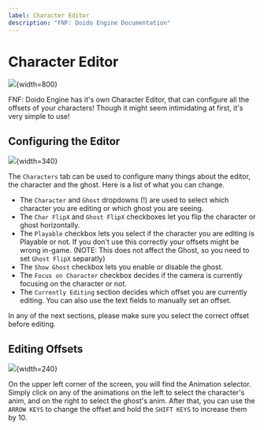 ```yaml
---
label: Character Editor
description: "FNF: Doido Engine Documentation"
---
```


# Character Editor

![](https://doidoteam.github.io/img/char_main.png){width=800}


FNF: Doido Engine has it's own Character Editor, that can configure all the offsets of your characters! Though it might seem intimidating at first, it's very simple to use!

## Configuring the Editor

![](https://doidoteam.github.io/img/char_settings.png){width=340}

The `Characters` tab can be used to configure many things about the editor, the character and the ghost. Here is a list of what you can change.
- The `Character` and `Ghost` dropdowns (!) are used to select which character you are editing or which ghost you are seeing.
- The `Char FlipX` and `Ghost FlipX` checkboxes let you flip the character or ghost horizontally.
- The `Playable` checkbox lets you select if the character you are editing is Playable or not. If you don't use this correctly your offsets might be wrong in-game. (NOTE: This does not affect the Ghost, so you need to set `Ghost FlipX` separatly)
- The `Show Ghost` checkbox lets you enable or disable the ghost.
- The `Focus on Character` checkbox decides if the camera is currently focusing on the character or not.
- The `Currently Editing` section decides which offset you are currently editing. You can also use the text fields to manually set an offset.

In any of the next sections, please make sure you select the correct offset before editing.

## Editing Offsets

![](https://doidoteam.github.io/img/char_anim.png){width=240}

On the upper left corner of the screen, you will find the Animation selector. Simply click on any of the animations on the left to select the character's anim, and on the right to select the ghost's anim. After that, you can use the `ARROW KEYS` to change the offset and hold the `SHIFT KEYS` to increase them by 10.